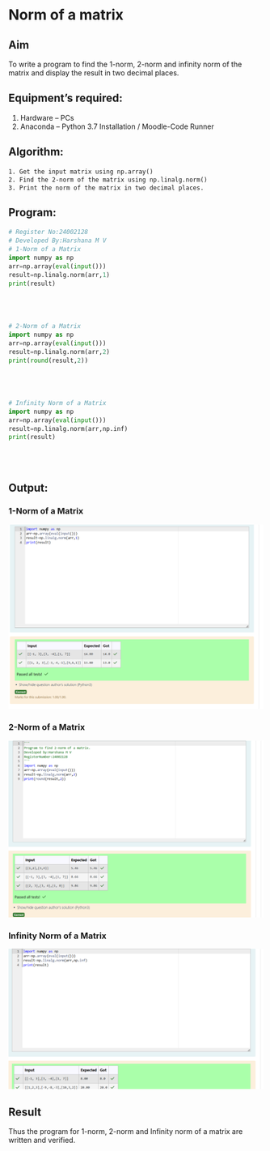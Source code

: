 # Norm of a matrix
## Aim
To write a program to find the 1-norm, 2-norm and infinity norm of the matrix and display the result in two decimal places.
## Equipment’s required:
1.	Hardware – PCs
2.	Anaconda – Python 3.7 Installation / Moodle-Code Runner
## Algorithm:
	1. Get the input matrix using np.array()   
    2. Find the 2-norm of the matrix using np.linalg.norm()
	3. Print the norm of the matrix in two decimal places.
## Program:
```Python
# Register No:24002128
# Developed By:Harshana M V
# 1-Norm of a Matrix
import numpy as np
arr=np.array(eval(input()))
result=np.linalg.norm(arr,1)
print(result)




# 2-Norm of a Matrix
import numpy as np
arr=np.array(eval(input()))
result=np.linalg.norm(arr,2)
print(round(result,2))




# Infinity Norm of a Matrix
import numpy as np
arr=np.array(eval(input()))
result=np.linalg.norm(arr,np.inf)
print(result)





```
## Output:
### 1-Norm of a Matrix
![output1](<Screenshot 2024-11-28 144046-1.png>)

### 2-Norm of a Matrix
![output2](<Screenshot 2024-11-28 144101-1.png>)

### Infinity Norm of a Matrix
![output3](<Screenshot 2024-11-28 144116-1.png>)

## Result
Thus the program for 1-norm, 2-norm and Infinity norm of a matrix are written and verified.
